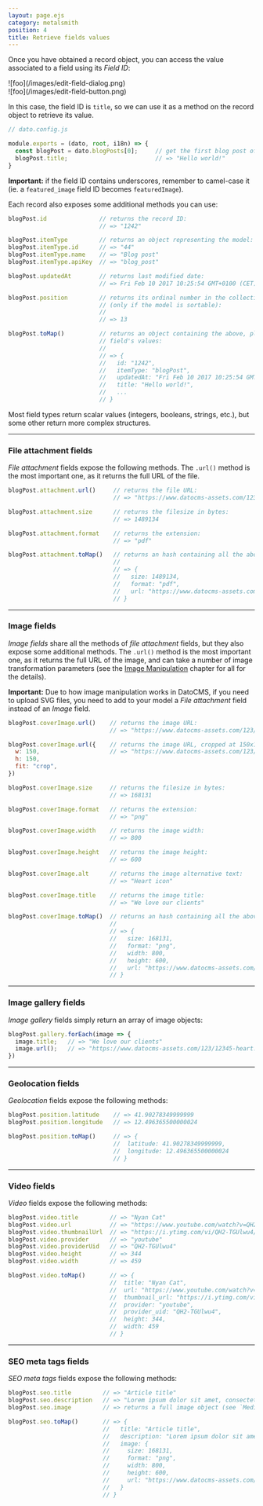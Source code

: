 ```yaml
---
layout: page.ejs
category: metalsmith
position: 4
title: Retrieve fields values
---
```


Once you have obtained a record object, you can access the value associated to a field using its *Field ID*:

<div class="two">
  <div>![foo](/images/edit-field-dialog.png)</div>
  <div>![foo](/images/edit-field-button.png)</div>
</div>

In this case, the field ID is `title`, so we can use it as a method on the record object to retrieve its value.

```javascript
// dato.config.js

module.exports = (dato, root, i18n) => {
  const blogPost = dato.blogPosts[0];     // get the first blog post of the collection
  blogPost.title;                         // => "Hello world!"
}
```

**Important:** if the field ID contains underscores, remember to camel-case it (ie. a `featured_image` field ID becomes `featuredImage`).

Each record also exposes some additional methods you can use:

```js
blogPost.id               // returns the record ID:
                          // => "1242"

blogPost.itemType         // returns an object representing the model:
blogPost.itemType.id      // => "44"
blogPost.itemType.name    // => "Blog post"
blogPost.itemType.apiKey  // => "blog_post"

blogPost.updatedAt        // returns last modified date:
                          // => Fri Feb 10 2017 10:25:54 GMT+0100 (CET)

blogPost.position         // returns its ordinal number in the collection
                          // (only if the model is sortable):
                          //
                          // => 13

blogPost.toMap()          // returns an object containing the above, plus all the
                          // field's values:
                          //
                          // => {
                          //   id: "1242",
                          //   itemType: "blogPost",
                          //   updatedAt: "Fri Feb 10 2017 10:25:54 GMT+0100 (CET)",
                          //   title: "Hello world!",
                          //   ...
                          // }
```


Most field types return scalar values (integers, booleans, strings, etc.), but some other return more complex structures.

---

### File attachment fields


*File attachment* fields expose the following methods. The `.url()` method is the most important one, as it returns the full URL of the file.

```javascript
blogPost.attachment.url()     // returns the file URL:
                              // => "https://www.datocms-assets.com/123/12345-report.pdf"

blogPost.attachment.size      // returns the filesize in bytes:
                              // => 1489134

blogPost.attachment.format    // returns the extension:
                              // => "pdf"

blogPost.attachment.toMap()   // returns an hash containing all the above:
                              //
                              // => {
                              //   size: 1489134,
                              //   format: "pdf",
                              //   url: "https://www.datocms-assets.com/123/12345-report.pdf"
                              // }
```

---

### Image fields

*Image fields* share all the methods of *file attachment* fields, but they also expose some additional methods. The `.url()` method is the most important one, as it returns the full URL of the image, and can take a number of image transformation parameters (see the [Image Manipulation](./image-manipulation.html) chapter for all for the details).

**Important:** Due to how image manipulation works in DatoCMS, if you need to upload SVG files, you need to add to your model a *File attachment* field instead of an *Image* field.

```javascript
blogPost.coverImage.url()    // returns the image URL:
                             // => "https://www.datocms-assets.com/123/12345-heart.png"

blogPost.coverImage.url({    // returns the image URL, cropped at 150x150px:
  w: 150,                    // => "https://www.datocms-assets.com/123/12345-heart.png"
  h: 150,
  fit: "crop",
})    

blogPost.coverImage.size     // returns the filesize in bytes:
                             // => 168131

blogPost.coverImage.format   // returns the extension:
                             // => "png"

blogPost.coverImage.width    // returns the image width:
                             // => 800

blogPost.coverImage.height   // returns the image height:
                             // => 600

blogPost.coverImage.alt      // returns the image alternative text:
                             // => "Heart icon"

blogPost.coverImage.title    // returns the image title:
                             // => "We love our clients"

blogPost.coverImage.toMap()  // returns an hash containing all the above:
                             //
                             // => {
                             //   size: 168131,
                             //   format: "png",
                             //   width: 800,
                             //   height: 600,
                             //   url: "https://www.datocms-assets.com/123/12345-heart.png"
                             // }
```

---

### Image gallery fields

*Image gallery* fields simply return an array of image objects:

```javascript
blogPost.gallery.forEach(image => {
  image.title;   // => "We love our clients"
  image.url();   // => "https://www.datocms-assets.com/123/12345-heart.png"
})
```

---

### Geolocation fields

*Geolocation* fields expose the following methods:

```javascript
blogPost.position.latitude    // => 41.90278349999999
blogPost.position.longitude   // => 12.496365500000024

blogPost.position.toMap()     // => {
                              //  latitude: 41.90278349999999,
                              //  longitude: 12.496365500000024
                              // }
```

---

### Video fields

*Video* fields expose the following methods:

```javascript
blogPost.video.title         // => "Nyan Cat"
blogPost.video.url           // => "https://www.youtube.com/watch?v=QH2-TGUlwu4&t=11s"
blogPost.video.thumbnailUrl  // => "https://i.ytimg.com/vi/QH2-TGUlwu4/hqdefault.jpg"
blogPost.video.provider      // => "youtube"
blogPost.video.providerUid   // => "QH2-TGUlwu4"
blogPost.video.height        // => 344
blogPost.video.width         // => 459

blogPost.video.toMap()       // => {
                             //  title: "Nyan Cat",
                             //  url: "https://www.youtube.com/watch?v=QH2-TGUlwu4&t=11s",
                             //  thumbnail_url: "https://i.ytimg.com/vi/QH2-TGUlwu4/hqdefault.jpg",
                             //  provider: "youtube",
                             //  provider_uid: "QH2-TGUlwu4",
                             //  height: 344,
                             //  width: 459
                             // }
```

---

### SEO meta tags fields

*SEO meta tags* fields expose the following methods:

```javascript
blogPost.seo.title         // => "Article title"
blogPost.seo.description   // => "Lorem ipsum dolor sit amet, consectetur..."
blogPost.seo.image         // => returns a full image object (see `Media fields` chapter)

blogPost.seo.toMap()       // => {
                           //   title: "Article title",
                           //   description: "Lorem ipsum dolor sit amet, consectetur...",
                           //   image: {
                           //     size: 168131,
                           //     format: "png",
                           //     width: 800,
                           //     height: 600,
                           //     url: "https://www.datocms-assets.com/123/12345-heart.png"
                           //   }
                           // }
```
